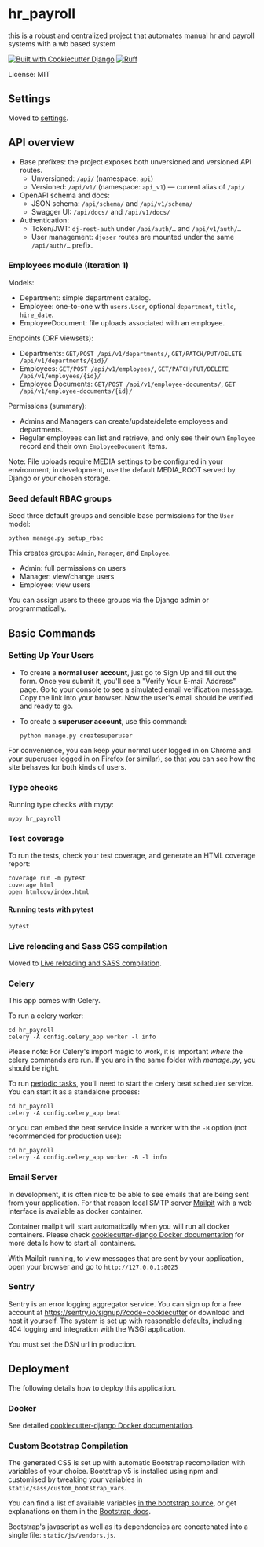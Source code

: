 # hr_payroll

this is a robust and centralized project that automates manual hr and payroll systems with a wb based system

[![Built with Cookiecutter Django](https://img.shields.io/badge/built%20with-Cookiecutter%20Django-ff69b4.svg?logo=cookiecutter)](https://github.com/cookiecutter/cookiecutter-django/)
[![Ruff](https://img.shields.io/endpoint?url=https://raw.githubusercontent.com/astral-sh/ruff/main/assets/badge/v2.json)](https://github.com/astral-sh/ruff)

License: MIT

## Settings

Moved to [settings](https://cookiecutter-django.readthedocs.io/en/latest/1-getting-started/settings.html).

## API overview

- Base prefixes: the project exposes both unversioned and versioned API routes.
  - Unversioned: `/api/` (namespace: `api`)
  - Versioned: `/api/v1/` (namespace: `api_v1`) — current alias of `/api/`
- OpenAPI schema and docs:
  - JSON schema: `/api/schema/` and `/api/v1/schema/`
  - Swagger UI: `/api/docs/` and `/api/v1/docs/`
- Authentication:
  - Token/JWT: `dj-rest-auth` under `/api/auth/…` and `/api/v1/auth/…`
  - User management: `djoser` routes are mounted under the same `/api/auth/…` prefix.

### Employees module (Iteration 1)

Models:

- Department: simple department catalog.
- Employee: one-to-one with `users.User`, optional `department`, `title`, `hire_date`.
- EmployeeDocument: file uploads associated with an employee.

Endpoints (DRF viewsets):

- Departments: `GET/POST /api/v1/departments/`, `GET/PATCH/PUT/DELETE /api/v1/departments/{id}/`
- Employees: `GET/POST /api/v1/employees/`, `GET/PATCH/PUT/DELETE /api/v1/employees/{id}/`
- Employee Documents: `GET/POST /api/v1/employee-documents/`, `GET /api/v1/employee-documents/{id}/`

Permissions (summary):

- Admins and Managers can create/update/delete employees and departments.
- Regular employees can list and retrieve, and only see their own `Employee` record and their own `EmployeeDocument` items.

Note: File uploads require MEDIA settings to be configured in your environment; in development, use the default MEDIA_ROOT served by Django or your chosen storage.

### Seed default RBAC groups

Seed three default groups and sensible base permissions for the `User` model:

    python manage.py setup_rbac

This creates groups: `Admin`, `Manager`, and `Employee`.

- Admin: full permissions on users
- Manager: view/change users
- Employee: view users

You can assign users to these groups via the Django admin or programmatically.

## Basic Commands

### Setting Up Your Users

- To create a **normal user account**, just go to Sign Up and fill out the form. Once you submit it, you'll see a "Verify Your E-mail Address" page. Go to your console to see a simulated email verification message. Copy the link into your browser. Now the user's email should be verified and ready to go.

- To create a **superuser account**, use this command:

      python manage.py createsuperuser

For convenience, you can keep your normal user logged in on Chrome and your superuser logged in on Firefox (or similar), so that you can see how the site behaves for both kinds of users.

### Type checks

Running type checks with mypy:

    mypy hr_payroll

### Test coverage

To run the tests, check your test coverage, and generate an HTML coverage report:

    coverage run -m pytest
    coverage html
    open htmlcov/index.html

#### Running tests with pytest

    pytest

### Live reloading and Sass CSS compilation

Moved to [Live reloading and SASS compilation](https://cookiecutter-django.readthedocs.io/en/latest/2-local-development/developing-locally.html#using-webpack-or-gulp).

### Celery

This app comes with Celery.

To run a celery worker:

    cd hr_payroll
    celery -A config.celery_app worker -l info

Please note: For Celery's import magic to work, it is important _where_ the celery commands are run. If you are in the same folder with _manage.py_, you should be right.

To run [periodic tasks](https://docs.celeryq.dev/en/stable/userguide/periodic-tasks.html), you'll need to start the celery beat scheduler service. You can start it as a standalone process:

    cd hr_payroll
    celery -A config.celery_app beat

or you can embed the beat service inside a worker with the `-B` option (not recommended for production use):

    cd hr_payroll
    celery -A config.celery_app worker -B -l info

### Email Server

In development, it is often nice to be able to see emails that are being sent from your application. For that reason local SMTP server [Mailpit](https://github.com/axllent/mailpit) with a web interface is available as docker container.

Container mailpit will start automatically when you will run all docker containers.
Please check [cookiecutter-django Docker documentation](https://cookiecutter-django.readthedocs.io/en/latest/2-local-development/developing-locally-docker.html) for more details how to start all containers.

With Mailpit running, to view messages that are sent by your application, open your browser and go to `http://127.0.0.1:8025`

### Sentry

Sentry is an error logging aggregator service. You can sign up for a free account at <https://sentry.io/signup/?code=cookiecutter> or download and host it yourself.
The system is set up with reasonable defaults, including 404 logging and integration with the WSGI application.

You must set the DSN url in production.

## Deployment

The following details how to deploy this application.

### Docker

See detailed [cookiecutter-django Docker documentation](https://cookiecutter-django.readthedocs.io/en/latest/3-deployment/deployment-with-docker.html).

### Custom Bootstrap Compilation

The generated CSS is set up with automatic Bootstrap recompilation with variables of your choice.
Bootstrap v5 is installed using npm and customised by tweaking your variables in `static/sass/custom_bootstrap_vars`.

You can find a list of available variables [in the bootstrap source](https://github.com/twbs/bootstrap/blob/v5.1.3/scss/_variables.scss), or get explanations on them in the [Bootstrap docs](https://getbootstrap.com/docs/5.1/customize/sass/).

Bootstrap's javascript as well as its dependencies are concatenated into a single file: `static/js/vendors.js`.
